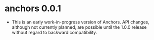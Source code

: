 # anchors 0.0.1

* This is an early work-in-progress version of Anchors. API changes, although not currently planned, are possible until the 1.0.0 release without regard to backward compatibility.
